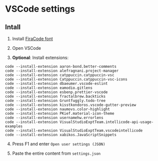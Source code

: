 # VSCode settings

## Intall

1. Install [FiraCode font](https://github.com/tonsky/FiraCode)

2. Open VSCode

3. **Optional**: Install extensions:

```pwsh
code --install-extension aaron-bond.better-comments
code --install-extension alefragnani.project-manager
code --install-extension catppuccin.catppuccin-vsc
code --install-extension Catppuccin.catppuccin-vsc-icons
code --install-extension dbaeumer.vscode-eslint
code --install-extension eamodio.gitlens
code --install-extension esbenp.prettier-vscode
code --install-extension fractalbrew.backticks
code --install-extension Gruntfuggly.todo-tree
code --install-extension kisstkondoros.vscode-gutter-preview
code --install-extension naumovs.color-highlight
code --install-extension PKief.material-icon-theme
code --install-extension usernamehw.errorlens
code --install-extension VisualStudioExptTeam.intellicode-api-usage-examples
code --install-extension VisualStudioExptTeam.vscodeintellicode
code --install-extension xabikos.JavaScriptSnippets
```

4. Press F1 and enter `Open user settings (JSON)`

5. Paste the entire content from `settings.json`
